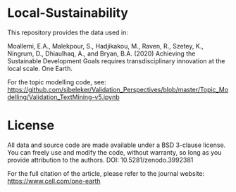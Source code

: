 # Local-Sustainability
This repository provides the data used in: 

Moallemi, E.A., Malekpour, S., Hadjikakou, M., Raven, R., Szetey, K., Ningrum, D., Dhiaulhaq, A., and Bryan, B.A. (2020) Achieving the Sustainable Development Goals requires transdisciplinary innovation at the local scale. One Earth.


For the topic modelling code, see: https://github.com/sibeleker/Validation_Perspectives/blob/master/Topic_Modelling/Validation_TextMining-v5.ipynb


# License
All data and source code are made available under a BSD 3-clause license. You can freely use and modify the code, without warranty, so long as you provide attribution to the authors. DOI: 10.5281/zenodo.3992381

For the full citation of the article, please refer to the journal website: https://www.cell.com/one-earth
